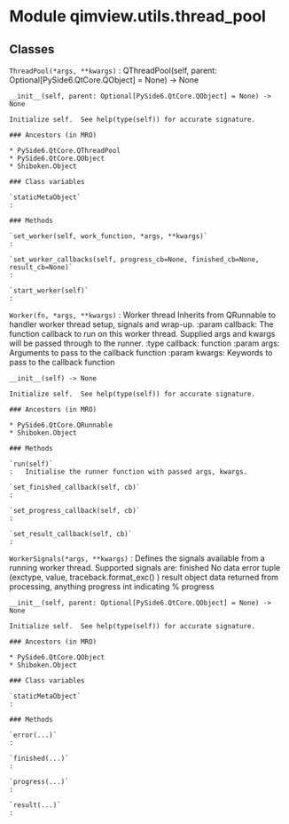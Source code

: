 Module qimview.utils.thread_pool
================================

Classes
-------

`ThreadPool(*args, **kwargs)`
:   QThreadPool(self, parent: Optional[PySide6.QtCore.QObject] = None) -> None
    
    __init__(self, parent: Optional[PySide6.QtCore.QObject] = None) -> None
    
    Initialize self.  See help(type(self)) for accurate signature.

    ### Ancestors (in MRO)

    * PySide6.QtCore.QThreadPool
    * PySide6.QtCore.QObject
    * Shiboken.Object

    ### Class variables

    `staticMetaObject`
    :

    ### Methods

    `set_worker(self, work_function, *args, **kwargs)`
    :

    `set_worker_callbacks(self, progress_cb=None, finished_cb=None, result_cb=None)`
    :

    `start_worker(self)`
    :

`Worker(fn, *args, **kwargs)`
:   Worker thread
    Inherits from QRunnable to handler worker thread setup, signals and wrap-up.
    :param callback: The function callback to run on this worker thread. Supplied args and
                     kwargs will be passed through to the runner.
    :type callback: function
    :param args: Arguments to pass to the callback function
    :param kwargs: Keywords to pass to the callback function
    
    __init__(self) -> None
    
    Initialize self.  See help(type(self)) for accurate signature.

    ### Ancestors (in MRO)

    * PySide6.QtCore.QRunnable
    * Shiboken.Object

    ### Methods

    `run(self)`
    :   Initialise the runner function with passed args, kwargs.

    `set_finished_callback(self, cb)`
    :

    `set_progress_callback(self, cb)`
    :

    `set_result_callback(self, cb)`
    :

`WorkerSignals(*args, **kwargs)`
:   Defines the signals available from a running worker thread.
    Supported signals are:
    finished
        No data
    error
        tuple (exctype, value, traceback.format_exc() )
    result
        object data returned from processing, anything
    progress
        int indicating % progress
    
    __init__(self, parent: Optional[PySide6.QtCore.QObject] = None) -> None
    
    Initialize self.  See help(type(self)) for accurate signature.

    ### Ancestors (in MRO)

    * PySide6.QtCore.QObject
    * Shiboken.Object

    ### Class variables

    `staticMetaObject`
    :

    ### Methods

    `error(...)`
    :

    `finished(...)`
    :

    `progress(...)`
    :

    `result(...)`
    :